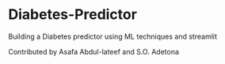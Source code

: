 # Diabetes-Predictor
Building a Diabetes predictor using ML techniques and streamlit

Contributed by Asafa Abdul-lateef and S.O. Adetona
